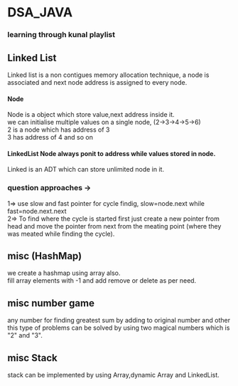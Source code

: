 # DSA_JAVA

### learning through kunal playlist

## Linked List
Linked list is a non contigues memory allocation technique, a node is associated and next node address is assigned to every node. <br>

#### Node

Node is a object which store value,next address inside it. <br>
we can initialise multiple values on a single node, (2->3->4->5->6) <br>
2 is a node which has address of 3 <br>
3 has address of 4 and so on <br>


#### LinkedList Node always ponit to address while values stored in node.
Linked is an ADT which can store unlimited node in it.

### question approaches ->
1=> use slow and fast pointer for cycle findig, slow=node.next while fast=node.next.next <br>
2=> To find where the cycle is started first just create a new pointer from head and move the pointer from next from the meating point (where they was meated while finding the cycle).<br>





## misc (HashMap)
we create a hashmap using array also.<br>
fill array elements with -1 and add remove or delete as per need. <br>
## misc number game
any number for finding greatest sum by adding to original number and other this type of problems can be solved by using two magical numbers which is "2" and "3".
## misc Stack
stack can be implemented by using Array,dynamic Array and LinkedList. <br>


